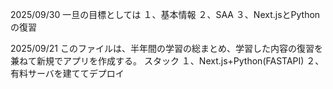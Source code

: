 2025/09/30
一旦の目標としては
１、基本情報
２、SAA
３、Next.jsとPythonの復習



2025/09/21
このファイルは、半年間の学習の総まとめ、学習した内容の復習を兼ねて新規でアプリを作成する。
スタック
１、Next.js+Python(FASTAPI)
２、有料サーバを建ててデプロイ











